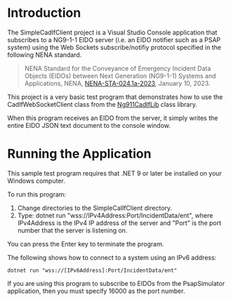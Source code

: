 ﻿# Introduction
The SimpleCadIfClient project is a Visual Studio Console application that subscribes to a NG9-1-1 EIDO server (i.e. an EIDO notifier such as a PSAP system) using the Web Sockets subscribe/notifiy protocol specified in the following NENA standard.

>NENA Standard for the Conveyance of Emergency Incident Data Objects (EIDOs) between Next Generation (NG9-1-1) Systems and Applications, NENA, [NENA-STA-024.1a-2023](https://cdn.ymaws.com/www.nena.org/resource/resmgr/standards/nena-sta-024.1a-2023_eidocon.pdf), January 10, 2023.

This project is a very basic test program that demonstrates how to use the CadIfWebSocketClient class from the [Ng911CadIfLib](https://github.com/PhrSite/Ng911CadIfLib) class library.

When this program receives an EIDO from the server, it simply writes the entire EIDO JSON text document to the console window.

# Running the Application
This sample test program requires that .NET 9 or later be installed on your Windows computer.

To run this program:
1. Change directories to the SimpleCalIfClient directory.
2. Type: dotnet run "wss://IPv4Address:Port/IncidentData/ent", where IPv4Address is the IPv4 IP address of the server and "Port" is the port number that the server is listening on.

You can press the Enter key to terminate the program.

The following shows how to connect to a system using an IPv6 address:
```
dotnet run "wss://[IPv6Address]:Port/IncidentData/ent"
```

If you are using this program to subscribe to EIDOs from the PsapSimulator application, then you must specify 16000 as the port number.
